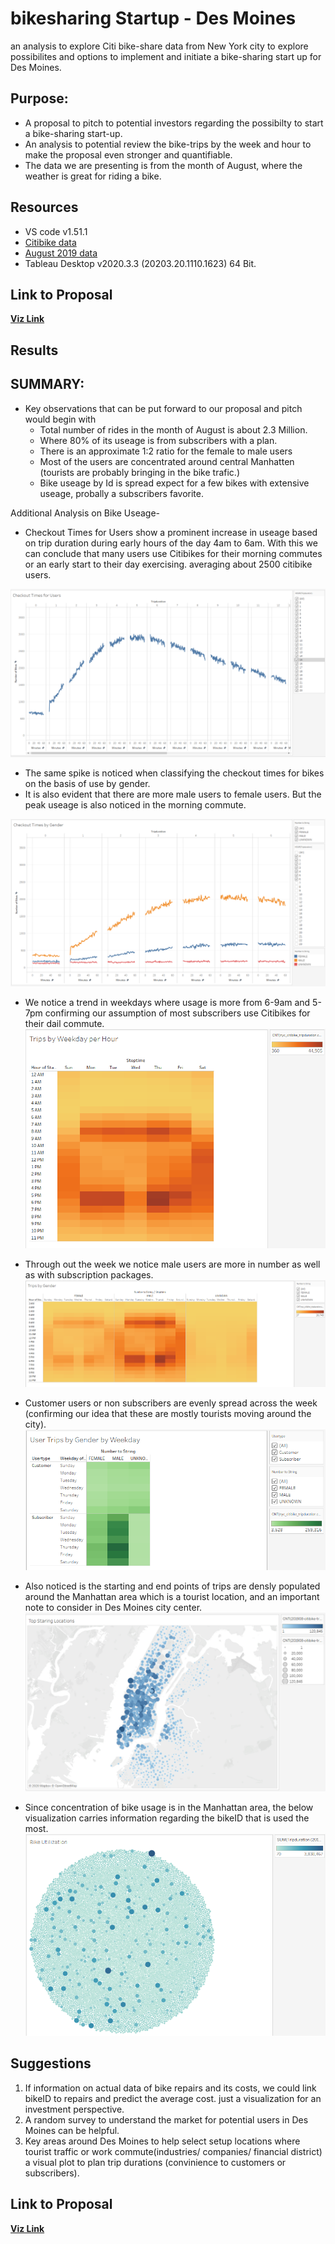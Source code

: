 # bikesharing Startup - Des Moines
an analysis to explore Citi bike-share data from New York city to explore possibilites and options to implement and initiate a bike-sharing start up for Des Moines.

## Purpose:
- A proposal to pitch to potential investors regarding the possibilty to start a bike-sharing start-up.
- An analysis to potential review the bike-trips by the week and hour to make the proposal even stronger and quantifiable. 
- The data we are presenting is from the month of August, where the weather is great for riding a bike.

## Resources
- VS code v1.51.1
- [Citibike data](https://www.citibikenyc.com/system-data)
- [August 2019 data](https://s3.amazonaws.com/tripdata/index.html)
- Tableau Desktop v2020.3.3 (20203.20.1110.1623) 64 Bit.

## Link to Proposal 
**[Viz Link](https://public.tableau.com/profile/noel4218#!/vizhome/Tableau-BiikeSharing/NYCStory)**

## Results
## SUMMARY:
- Key observations that can be put forward to our proposal and pitch would begin with 
    - Total number of rides in the month of August is about 2.3 Million.
    - Where 80% of its useage is from subscribers with a plan.
    - There is an approximate 1:2 ratio for the female to male users
    - Most of the users are concentrated around central Manhatten (tourists are probably bringing in the bike trafic.)
    - Bike useage by Id is spread expect for a few bikes with extensive useage, probally a subscribers favorite.

Additional Analysis on Bike Useage-
- Checkout Times for Users show a prominent increase in useage based on trip duration during early hours of the day 4am to 6am. With this we can conclude that many users use Citibikes for their morning commutes or an early start to their day exercising. averaging about 2500 citibike users.

![Citibike_Trip_Times](images/checkout_times_for_users.png)

- The same spike is noticed when classifying the checkout times for bikes on the basis of use by gender.
- It is also evident that there are more male users to female users. But the peak useage is also noticed in the morning commute.

![Citibike_Trip_Times_Gender](images/checkout_times_by_gender.png)

- We notice a trend in weekdays where usage is more from 6-9am and 5-7pm confirming our assumption of most subscribers use Citibikes for their dail commute.
![Citibike_Weekday](images/trips_by_weekday_hour.png)

- Through out the week we notice male users are more in number as well as with subscription packages.
![Citibike_gender_weekday](images/trips_by_gender.png)

- Customer users or non subscribers are evenly spread across the week (confirming our idea that these are mostly tourists moving around the city).
![Citibike_users](images/trips_by_user_by_weekday.png)

- Also noticed is the starting and end points of trips are densly populated around the Manhattan area which is a tourist location, and an important note to consider in Des Moines city center.
![Citibike_trip_concentration](images/trip_dense.png)

- Since concentration of bike usage is in the Manhattan area, the below visualization carries information regarding the bikeID that is used the most.
![Citibike_utilization](images/bikeid.png)


## Suggestions
1. If information on actual data of bike repairs and its costs, we could link bikeID to repairs and predict the average cost. just a visualization for an investment perspective.
2. A random survey to understand the market for potential users in Des Moines can be helpful.
3. Key areas around Des Moines to help select setup locations where tourist traffic or work commute(industries/ companies/ financial district) a visual plot to plan trip durations (convinience to customers or subscribers).

## Link to Proposal 
**[Viz Link](https://public.tableau.com/profile/noel4218#!/vizhome/Tableau-BiikeSharing/NYCStory)**